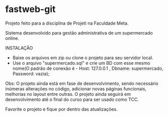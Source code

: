 # fastweb-git

Projeto feito para a disciplina de Projeti na Faculdade Meta.

Sistema desenvolvido para gestão administrativa de um supermercado online.

INSTALAÇÃO

- Baixe os arquivos em zip ou clone o projeto para seu servidor local. 
- Use o arquivo "supermercado.sql" e crie um BD com esse mesmo nome(O padrão de conexão é - Host: 127.0.0.1 , Dbname: supermercado, Password: vazia);


Obs: O projeto ainda está em fase de desenvolvimento, sendo necessário inúmeras alterações no código, adicionar novas páginas funcionais, melhorias no layout entre outras. O projeto ainda seguirá em desenvolvimento até o final do curso para ser usado como TCC.


 Favorite o projeto e fique por dentro das atualizações.
